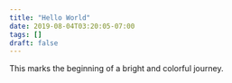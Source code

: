```yaml
---
title: "Hello World"
date: 2019-08-04T03:20:05-07:00
tags: []
draft: false
---
```


This marks the beginning of a bright and colorful journey.
